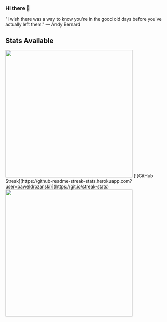 ### Hi there 👋

"I wish there was a way to know you're in the good old days before you've actually left them." — Andy Bernard

## Stats Available
<img width=400 src='https://github-readme-stats.vercel.app/api?username=paweldrozanski&theme=vue-dark&show_icons=true&hide_border=true&count_private=true' />
[![GitHub Streak](https://github-readme-streak-stats.herokuapp.com?user=paweldrozanski)](https://git.io/streak-stats)

<img width=400 src='https://github-readme-stats.vercel.app/api/top-langs/?username=paweldrozanski&theme=vue-dark&show_icons=true&hide_border=true&layout=compact' />



<!--
**paweldrozanski/paweldrozanski** is a ✨ _special_ ✨ repository because its `README.md` (this file) appears on your GitHub profile.

Here are some ideas to get you started:

- 🔭 I’m currently working on ...
- 🌱 I’m currently learning ...
- 👯 I’m looking to collaborate on ...
- 🤔 I’m looking for help with ...
- 💬 Ask me about ...
- 📫 How to reach me: ...
- 😄 Pronouns: ...
- ⚡ Fun fact: ...
-->
